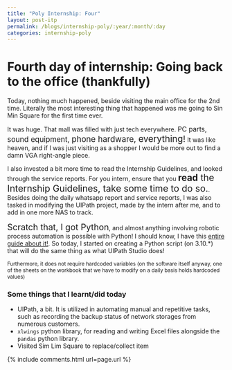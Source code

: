 ```yaml
---
title: "Poly Internship: Four"
layout: post-itp
permalink: /blogs/internship-poly/:year/:month/:day
categories: internship-poly
---
```

# Fourth day of internship: Going back to the office (thankfully)

Today, nothing much happened, beside visiting the main office for the 2nd time. Literally the most interesting thing that happened was me going to Sin Min Square for the first time ever. 

It was huge. That mall was filled with just tech everywhere. <span style="font-size:110%">PC parts, <span style="font-size:110%">sound equipment, <span style="font-size:110%">phone hardware, <span style="font-size:110%">everything!</span></span></span></span> It was like heaven, and if I was just visiting as a shopper I would be more out to find a damn VGA right-angle piece. 

I also invested a bit more time to read the Internship Guidelines, and looked through the service reports. For you intern, ensure that you <span style="font-size:150%">__read__ the Internship Guidelines, take some time to do so.</span>. Besides doing the daily whatsapp report and service reports, I was also tasked in modifying the UIPath project, made by the intern after me, and to add in one more NAS to track.

<span style="font-size:140%">Scratch that, I got Python</span>, and almost anything involving robotic process automation is possible with Python! I should know, I have this [entire guide about it!](https://arifhamed.com/guide/automation). So today, I started on creating a Python script (on 3.10.*) that will do the same thing as what UIPath Studio does!

<span style="font-size:85%">Furthermore, it does not require hardcoded variables (on the software itself anyway, one of the sheets on the workbook that we have to modify on a daily basis holds hardcoded values)</span>

### Some things that I learnt/did today
* UIPath, a bit. It is utilized in automating manual and repetitive tasks, such as recording the backup status of network storages from numerous customers.
* `xlwings` python library, for reading and writing Excel files alongside the `pandas` python library.
* Visited Sim Lim Square to replace/collect item

{% include comments.html url=page.url %}